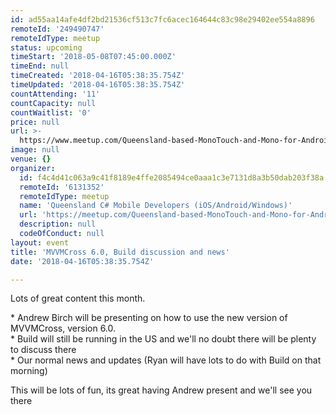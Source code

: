 ```yaml
---
id: ad55aa14afe4df2bd21536cf513c7fc6acec164644c83c98e29402ee554a8896
remoteId: '249490747'
remoteIdType: meetup
status: upcoming
timeStart: '2018-05-08T07:45:00.000Z'
timeEnd: null
timeCreated: '2018-04-16T05:38:35.754Z'
timeUpdated: '2018-04-16T05:38:35.754Z'
countAttending: '11'
countCapacity: null
countWaitlist: '0'
price: null
url: >-
  https://www.meetup.com/Queensland-based-MonoTouch-and-Mono-for-Android/events/249490747/
image: null
venue: {}
organizer:
  id: f4c4d41c063a9c41f8189e4ffe2085494ce0aaa1c3e7131d8a3b50dab203f38a
  remoteId: '6131352'
  remoteIdType: meetup
  name: 'Queensland C# Mobile Developers (iOS/Android/Windows)'
  url: 'https://meetup.com/Queensland-based-MonoTouch-and-Mono-for-Android'
  description: null
  codeOfConduct: null
layout: event
title: 'MVVMCross 6.0, Build discussion and news'
date: '2018-04-16T05:38:35.754Z'

---
```

<p>Lots of great content this month.</p> <p>* Andrew Birch will be presenting on how to use the new version of MVVMCross, version 6.0.<br/>* Build will still be running in the US and we'll no doubt there will be plenty to discuss there<br/>* Our normal news and updates (Ryan will have lots to do with Build on that morning)</p> <p>This will be lots of fun, its great having Andrew present and we'll see you there</p>
